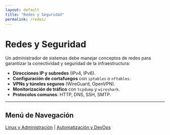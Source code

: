 ```yaml
---
layout: default
title: "Redes y Seguridad"
permalink: /redes/
---
```


# Redes y Seguridad

Un administrador de sistemas debe manejar conceptos de redes para garantizar la conectividad y seguridad de la infraestructura:

- **Direcciones IP y subredes** (IPv4, IPv6).  
- **Configuración de cortafuegos** con `iptables` o `nftables`.  
- **VPNs y túneles seguros** (WireGuard, OpenVPN).  
- **Monitorización de tráfico** con `tcpdump` y `wireshark`.  
- **Protocolos comunes**: HTTP, DNS, SSH, SMTP.  

---

## Menú de Navegación

[Linux y Administración](/linux/) | [Automatización y DevOps](/automatizacion/)
